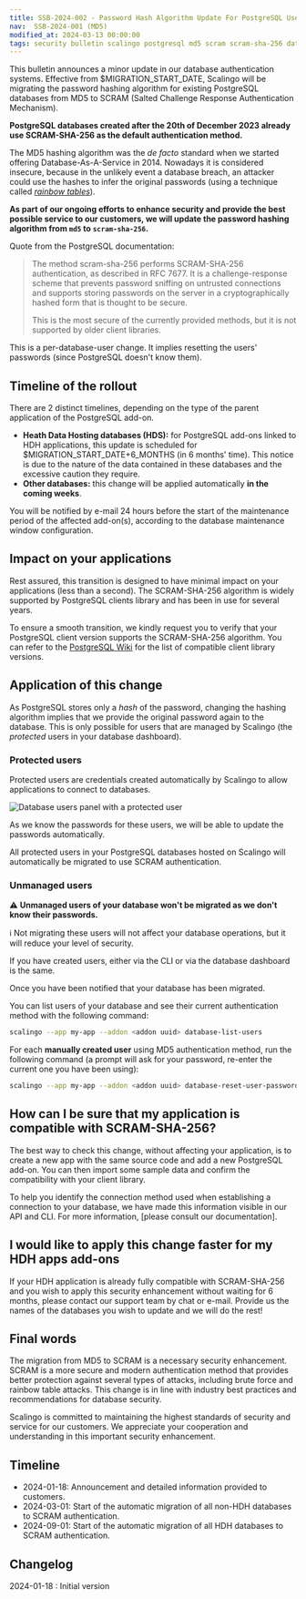 ```yaml
---
title: SSB-2024-002 - Password Hash Algorithm Update For PostgreSQL Users
nav:  SSB-2024-001 (MD5)
modified_at: 2024-03-13 00:00:00
tags: security bulletin scalingo postgresql md5 scram scram-sha-256 database
---
```


This bulletin announces a minor update in our database authentication systems. Effective from $MIGRATION_START_DATE, Scalingo will be migrating the password hashing algorithm for existing PostgreSQL databases from MD5 to SCRAM (Salted Challenge Response Authentication Mechanism).

**PostgreSQL databases created after the 20th of December 2023 already use SCRAM-SHA-256 as the default authentication method.**

The MD5 hashing algorithm was the *de facto* standard when we started offering Database-As-A-Service in 2014. Nowadays it is considered insecure, because in the unlikely event a database breach, an attacker could use the hashes to infer the original passwords (using a technique called *[rainbow tables](https://en.wikipedia.org/wiki/Rainbow_table)*).

**As part of our ongoing efforts to enhance security and provide the best possible service to our customers, we will update the password hashing algorithm  from `md5` to `scram-sha-256`.**

Quote from the PostgreSQL documentation:

> The method scram-sha-256 performs SCRAM-SHA-256 authentication, as described in RFC 7677. It is a challenge-response scheme that prevents password sniffing on untrusted connections and supports storing passwords on the server in a cryptographically hashed form that is thought to be secure.
> 
> 
> This is the most secure of the currently provided methods, but it is not supported by older client libraries.
> 

This is a per-database-user change. It implies resetting the users' passwords (since PostgreSQL doesn't know them).

## Timeline of the rollout

There are 2 distinct timelines, depending on the type of the parent application of the PostgreSQL add-on.

- **Heath Data Hosting databases (HDS):** for PostgreSQL add-ons linked to HDH applications, this update is scheduled for $MIGRATION_START_DATE+6_MONTHS (in 6 months' time). This notice is due to the nature of the data contained in these databases and the excessive caution they require.
- **Other databases:** this change will be applied automatically **in the coming weeks**.

You will be notified by e-mail 24 hours before the start of the maintenance period of the affected add-on(s), according to the database maintenance window configuration.

## **Impact on your applications**

Rest assured, this transition is designed to have minimal impact on your applications (less than a second). The SCRAM-SHA-256 algorithm is widely supported by PostgreSQL clients library and has been in use for several years.

To ensure a smooth transition, we kindly request you to verify that your PostgreSQL client version supports the SCRAM-SHA-256 algorithm. You can refer to the [PostgreSQL Wiki](https://wiki.postgresql.org/wiki/List_of_drivers) for the list of compatible client library versions.

## Application of this change

As PostgreSQL stores only a *hash* of the password, changing the hashing algorithm implies that we provide the original password again to the database. This is only possible for users that are managed by Scalingo (the *protected* users in your database dashboard).

### **Protected users**

Protected users are credentials created automatically by Scalingo to allow applications to connect to databases.

![Database users panel with a protected user](https://cdn.scalingo.com/documentation/security/20240313_database_users_panel_protected_user.png)

As we know the passwords for these users, we will be able to update the passwords automatically.

All protected users in your PostgreSQL databases hosted on Scalingo will automatically be migrated to use SCRAM authentication.

### Unmanaged **users**

⚠ **Unmanaged users of your database won't be migrated as we don't know their passwords.**

<aside>
ℹ️ Not migrating these users will not affect your database operations, but it will reduce your level of security.

</aside>

If you have created users, either via the CLI or via the database dashboard is the same.

Once you have been notified that your database has been migrated. 

You can list users of your database and see their current authentication method with the following command:

```bash
scalingo --app my-app --addon <addon uuid> database-list-users
```

For each **manually created user** using MD5 authentication method, run the following command (a prompt will ask for your password, re-enter the current one you have been using):

```bash
scalingo --app my-app --addon <addon uuid> database-reset-user-password <username>
```

## **How can I be sure that my application is compatible with SCRAM-SHA-256?**

The best way to check this change, without affecting your application, is to create a new app with the same source code and add a new PostgreSQL add-on. You can then import some sample data and confirm the compatibility with your client library.

To help you identify the connection method used when establishing a connection to your database, we have made this information visible in our API and CLI. For more information, [please consult our documentation].

## **I would like to apply this change faster for my HDH apps add-ons**

If your HDH application is already fully compatible with SCRAM-SHA-256 and you wish to apply this security enhancement without waiting for 6 months, please contact our support team by chat or e-mail. Provide us the names of the databases you wish to update and we will do the rest!

## **Final words**

The migration from MD5 to SCRAM is a necessary security enhancement. SCRAM is a more secure and modern authentication method that provides better protection against several types of attacks, including brute force and rainbow table attacks. This change is in line with industry best practices and recommendations for database security.

Scalingo is committed to maintaining the highest standards of security and service for our customers. We appreciate your cooperation and understanding in this important security enhancement.

## **Timeline**

- 2024-01-18: Announcement and detailed information provided to customers.
- 2024-03-01: Start of the automatic migration of all non-HDH databases to SCRAM authentication.
- 2024-09-01: Start of the automatic migration of all HDH databases to SCRAM authentication.

## **Changelog**

2024-01-18 : Initial version